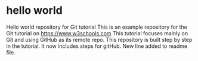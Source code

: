 # hello world
Hello world repository for Git tutorial
This is an example repository for the Git tutorial on https://www.w3schools.com
This tutorial focuses mainly on Git and using GitHub as its remote repo.
This repository is built step by step in the tutorial.
It now includes steps for gitHub.
New line added to readme file.
